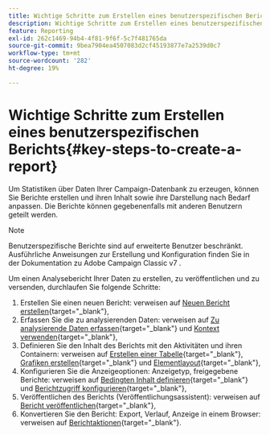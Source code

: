 ```yaml
---
title: Wichtige Schritte zum Erstellen eines benutzerspezifischen Berichts
description: Wichtige Schritte zum Erstellen eines benutzerspezifischen Berichts
feature: Reporting
exl-id: 262c1469-94b4-4f81-9f6f-5c7f481765da
source-git-commit: 9bea7904ea4507083d2cf45193877e7a2539d0c7
workflow-type: tm+mt
source-wordcount: '282'
ht-degree: 19%

---
```


# Wichtige Schritte zum Erstellen eines benutzerspezifischen Berichts{#key-steps-to-create-a-report}

Um Statistiken über Daten Ihrer Campaign-Datenbank zu erzeugen, können Sie Berichte erstellen und ihren Inhalt sowie ihre Darstellung nach Bedarf anpassen. Die Berichte können gegebenenfalls mit anderen Benutzern geteilt werden.

>[!NOTE]
>
>Benutzerspezifische Berichte sind auf erweiterte Benutzer beschränkt. Ausführliche Anweisungen zur Erstellung und Konfiguration finden Sie in der Dokumentation zu Adobe Campaign Classic v7 .

Um einen Analysebericht Ihrer Daten zu erstellen, zu veröffentlichen und zu versenden, durchlaufen Sie folgende Schritte:

1. Erstellen Sie einen neuen Bericht: verweisen auf [Neuen Bericht erstellen](https://experienceleague.adobe.com/docs/campaign-classic/using/reporting/creating-new-reports/creating-a-new-report.html){target=&quot;_blank&quot;},
1. Erfassen Sie die zu analysierenden Daten: verweisen auf [Zu analysierende Daten erfassen](https://experienceleague.adobe.com/docs/campaign-classic/using/reporting/creating-new-reports/collecting-data-to-analyze.html){target=&quot;_blank&quot;} und [Kontext verwenden](https://experienceleague.adobe.com/docs/campaign-classic/using/reporting/creating-new-reports/collecting-data-to-analyze.html){target=&quot;_blank&quot;},
1. Definieren Sie den Inhalt des Berichts mit den Aktivitäten und ihren Containern: verweisen auf [Erstellen einer Tabelle](https://experienceleague.adobe.com/docs/campaign-classic/using/reporting/creating-new-reports/creating-a-table.html){target=&quot;_blank&quot;}, [Grafiken erstellen](https://experienceleague.adobe.com/docs/campaign-classic/using/reporting/creating-new-reports/creating-a-chart.html){target=&quot;_blank&quot;} und [Elementlayout](https://experienceleague.adobe.com/docs/campaign-classic/using/reporting/creating-new-reports/element-layout.html){target=&quot;_blank&quot;},
1. Konfigurieren Sie die Anzeigeoptionen: Anzeigetyp, freigegebene Berichte: verweisen auf [Bedingten Inhalt definieren](https://experienceleague.adobe.com/docs/campaign-classic/using/reporting/creating-new-reports/defining-a-conditional-content.html){target=&quot;_blank&quot;} und [Berichtzugriff konfigurieren](https://experienceleague.adobe.com/docs/campaign-classic/using/reporting/creating-new-reports/configuring-access-to-the-report.html){target=&quot;_blank&quot;},
1. Veröffentlichen des Berichts (Veröffentlichungsassistent): verweisen auf [Bericht veröffentlichen](https://experienceleague.adobe.com/docs/campaign-classic/using/reporting/creating-new-reports/configuring-access-to-the-report.html#publishing-the-report){target=&quot;_blank&quot;},
1. Konvertieren Sie den Bericht: Export, Verlauf, Anzeige in einem Browser: verweisen auf [Berichtaktionen](https://experienceleague.adobe.com/docs/campaign-classic/using/reporting/creating-new-reports/actions-on-reports.html){target=&quot;_blank&quot;}.
